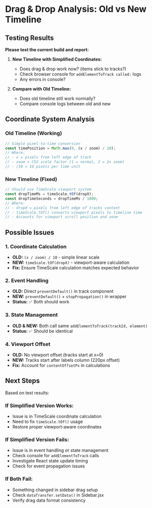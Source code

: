 # Drag & Drop Analysis: Old vs New Timeline

## Testing Results

**Please test the current build and report:**

1. **New Timeline with Simplified Coordinates:**
   - Does drag & drop work now? (items stick to tracks?)
   - Check browser console for `addElementToTrack called:` logs
   - Any errors in console?

2. **Compare with Old Timeline:**
   - Does old timeline still work normally?
   - Compare console logs between old and new

## Coordinate System Analysis

### Old Timeline (Working)
```javascript
// Simple pixel-to-time conversion
const timePosition = Math.max(0, (x / zoom) / 10);
// Where:
// - x = pixels from left edge of track
// - zoom = CSS scale factor (1 = normal, 2 = 2x zoom)
// - /10 = 10 pixels per time unit
```

### New Timeline (Fixed)
```javascript
// Should use TimeScale viewport system
const dropTimeMs = timeScale.tOf(dropX);
const dropTimeSeconds = dropTimeMs / 1000;
// Where:
// - dropX = pixels from left edge of tracks content
// - timeScale.tOf() converts viewport pixels to timeline time
// - Accounts for viewport scroll position and zoom
```

## Possible Issues

### 1. Coordinate Calculation
- **OLD:** `(x / zoom) / 10` - simple linear scale
- **NEW:** `timeScale.tOf(dropX)` - viewport-aware calculation
- **Fix:** Ensure TimeScale calculation matches expected behavior

### 2. Event Handling
- **OLD:** Direct `preventDefault()` in track component  
- **NEW:** `preventDefault()` + `stopPropagation()` in wrapper
- **Status:** ✅ Both should work

### 3. State Management
- **OLD & NEW:** Both call same `addElementToTrack(trackId, element)`
- **Status:** ✅ Should be identical

### 4. Viewport Offset
- **OLD:** No viewport offset (tracks start at x=0)
- **NEW:** Tracks start after labels column (220px offset)
- **Fix:** Account for `contentOffsetPx` in calculations

## Next Steps

Based on test results:

### If Simplified Version Works:
- Issue is in TimeScale coordinate calculation
- Need to fix `timeScale.tOf()` usage
- Restore proper viewport-aware coordinates

### If Simplified Version Fails:
- Issue is in event handling or state management
- Check console for `addElementToTrack` calls
- Investigate React state update timing
- Check for event propagation issues

### If Both Fail:
- Something changed in sidebar drag setup
- Check `dataTransfer.setData()` in Sidebar.jsx
- Verify drag data format consistency

